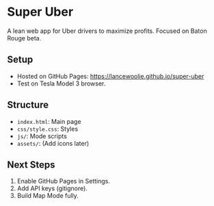 # Super Uber

A lean web app for Uber drivers to maximize profits. Focused on Baton Rouge beta.

## Setup
- Hosted on GitHub Pages: https://lancewoolie.github.io/super-uber
- Test on Tesla Model 3 browser.

## Structure
- `index.html`: Main page
- `css/style.css`: Styles
- `js/`: Mode scripts
- `assets/`: (Add icons later)

## Next Steps
1. Enable GitHub Pages in Settings.
2. Add API keys (gitignore).
3. Build Map Mode fully.
